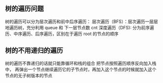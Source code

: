 ## 树的遍历问题
树的遍历可以分为层次遍历和前中后序遍历：
层次遍历（BFS）：层次遍历一层层地遍历树，充分利用 queue 和 下一层节点数 cnt
深度遍历（DFS): 分为前序遍历、中序遍历、后序遍历，区别在于遍历 root 的节点的顺序

## 树的不用递归的遍历
树的遍历不靠递归的话就只能靠循环和栈的组合
把节点按照遍历顺序反向加入栈中，
再弹出一个节点继续遍历它的子节点时，再加入这个节点的时候就加入这个节点的无子树版本的节点